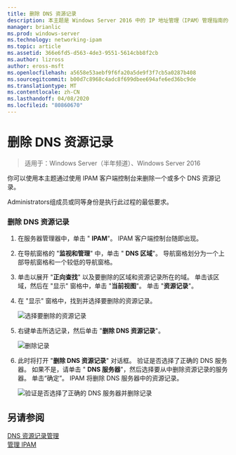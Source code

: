 ```yaml
---
title: 删除 DNS 资源记录
description: 本主题是 Windows Server 2016 中的 IP 地址管理（IPAM）管理指南的一部分。
manager: brianlic
ms.prod: windows-server
ms.technology: networking-ipam
ms.topic: article
ms.assetid: 366e6fd5-d563-4de3-9551-5614cbb8f2cb
ms.author: lizross
author: eross-msft
ms.openlocfilehash: a5658e53aebf9f6fa20a5de9f3f7cb5a0287b408
ms.sourcegitcommit: b00d7c8968c4adc8f699dbee694afe6ed36bc9de
ms.translationtype: MT
ms.contentlocale: zh-CN
ms.lasthandoff: 04/08/2020
ms.locfileid: "80860670"
---
```

# <a name="delete-dns-resource-records"></a>删除 DNS 资源记录

>适用于：Windows Server（半年频道）、Windows Server 2016

你可以使用本主题通过使用 IPAM 客户端控制台来删除一个或多个 DNS 资源记录。  
  
Administrators组成员或同等身份是执行此过程的最低要求。  
  
### <a name="to-delete-dns-resource-records"></a>删除 DNS 资源记录  
  
1.  在服务器管理器中，单击 " **IPAM**"。 IPAM 客户端控制台随即出现。  
  
2.  在导航窗格的 "**监视和管理**" 中，单击 " **DNS 区域**"。  导航窗格划分为一个上部导航窗格和一个较低的导航窗格。  
  
3.  单击以展开 "**正向查找**" 以及要删除的区域和资源记录所在的域。 单击该区域，然后在 "显示" 窗格中，单击 "**当前视图**"。 单击 "**资源记录**"。  
  
4.  在 "显示" 窗格中，找到并选择要删除的资源记录。  
  
    ![选择要删除的资源记录](../../media/Delete-DNS-Resource-Records/ipam_DeleteRR_01.jpg)  
  
5.  右键单击所选记录，然后单击 "**删除 DNS 资源记录**"。  
  
    ![删除记录](../../media/Delete-DNS-Resource-Records/ipam_DeleteRR_02.jpg)  
  
6.  此时将打开 "**删除 DNS 资源记录**" 对话框。 验证是否选择了正确的 DNS 服务器。 如果不是，请单击 " **DNS 服务器**"，然后选择要从中删除资源记录的服务器。 单击“确定”。 IPAM 将删除 DNS 服务器中的资源记录。  
  
    ![验证是否选择了正确的 DNS 服务器并删除记录](../../media/Delete-DNS-Resource-Records/ipam_DeleteRR_03.jpg)  
  
## <a name="see-also"></a>另请参阅  
[DNS 资源记录管理](DNS-Resource-Record-Management.md)  
[管理 IPAM](Manage-IPAM.md)  
  


